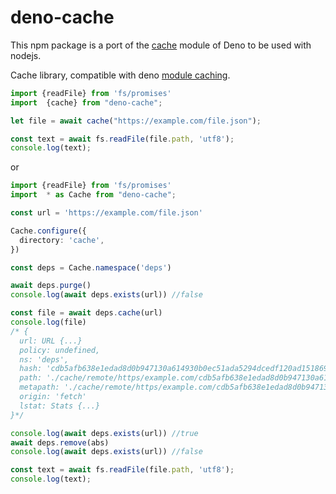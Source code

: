 # deno-cache

This npm package is a port of the [cache](https://deno.land/x/cache) module of Deno to be used with nodejs.



Cache library, compatible with deno [module caching](https://deno.land/manual/linking_to_external_code).

```typescript
import {readFile} from 'fs/promises'
import  {cache} from "deno-cache";

let file = await cache("https://example.com/file.json");

const text = await fs.readFile(file.path, 'utf8');
console.log(text);
```

or


```typescript
import {readFile} from 'fs/promises'
import  * as Cache from "deno-cache";

const url = 'https://example.com/file.json'

Cache.configure({
  directory: 'cache',
})

const deps = Cache.namespace('deps')

await deps.purge()
console.log(await deps.exists(url)) //false

const file = await deps.cache(url)
console.log(file)
/* {
  url: URL {...}
  policy: undefined,
  ns: 'deps',
  hash: 'cdb5afb638e1edad8d0b947130a614930b0ec51ada5294dcedf120ad1518692f',
  path: './cache/remote/https/example.com/cdb5afb638e1edad8d0b947130a614930b0ec51ada5294dcedf120ad1518692f',       
  metapath: './cache/remote/https/example.com/cdb5afb638e1edad8d0b947130a614930b0ec51ada5294dcedf120ad1518692f.metadata.json',
  origin: 'fetch'
  lstat: Stats {...}
}*/

console.log(await deps.exists(url)) //true
await deps.remove(abs)
console.log(await deps.exists(url)) //false

const text = await fs.readFile(file.path, 'utf8');
console.log(text);
```
  

